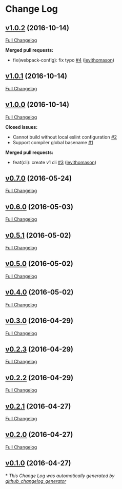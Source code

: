 # Change Log

## [v1.0.2](https://github.com/TechnologyAdvice/genesis/tree/v1.0.2) (2016-10-14)
[Full Changelog](https://github.com/TechnologyAdvice/genesis/compare/v1.0.1...v1.0.2)

**Merged pull requests:**

- fix\(webpack-config\): fix typo [\#4](https://github.com/TechnologyAdvice/genesis/pull/4) ([levithomason](https://github.com/levithomason))

## [v1.0.1](https://github.com/TechnologyAdvice/genesis/tree/v1.0.1) (2016-10-14)
[Full Changelog](https://github.com/TechnologyAdvice/genesis/compare/v1.0.0...v1.0.1)

## [v1.0.0](https://github.com/TechnologyAdvice/genesis/tree/v1.0.0) (2016-10-14)
[Full Changelog](https://github.com/TechnologyAdvice/genesis/compare/v0.7.0...v1.0.0)

**Closed issues:**

- Cannot build without local eslint configuration [\#2](https://github.com/TechnologyAdvice/genesis/issues/2)
- Support compiler global basename [\#1](https://github.com/TechnologyAdvice/genesis/issues/1)

**Merged pull requests:**

- feat\(cli\): create v1 cli [\#3](https://github.com/TechnologyAdvice/genesis/pull/3) ([levithomason](https://github.com/levithomason))

## [v0.7.0](https://github.com/TechnologyAdvice/genesis/tree/v0.7.0) (2016-05-24)
[Full Changelog](https://github.com/TechnologyAdvice/genesis/compare/v0.6.0...v0.7.0)

## [v0.6.0](https://github.com/TechnologyAdvice/genesis/tree/v0.6.0) (2016-05-03)
[Full Changelog](https://github.com/TechnologyAdvice/genesis/compare/v0.5.1...v0.6.0)

## [v0.5.1](https://github.com/TechnologyAdvice/genesis/tree/v0.5.1) (2016-05-02)
[Full Changelog](https://github.com/TechnologyAdvice/genesis/compare/v0.5.0...v0.5.1)

## [v0.5.0](https://github.com/TechnologyAdvice/genesis/tree/v0.5.0) (2016-05-02)
[Full Changelog](https://github.com/TechnologyAdvice/genesis/compare/v0.4.0...v0.5.0)

## [v0.4.0](https://github.com/TechnologyAdvice/genesis/tree/v0.4.0) (2016-05-02)
[Full Changelog](https://github.com/TechnologyAdvice/genesis/compare/v0.3.0...v0.4.0)

## [v0.3.0](https://github.com/TechnologyAdvice/genesis/tree/v0.3.0) (2016-04-29)
[Full Changelog](https://github.com/TechnologyAdvice/genesis/compare/v0.2.3...v0.3.0)

## [v0.2.3](https://github.com/TechnologyAdvice/genesis/tree/v0.2.3) (2016-04-29)
[Full Changelog](https://github.com/TechnologyAdvice/genesis/compare/v0.2.2...v0.2.3)

## [v0.2.2](https://github.com/TechnologyAdvice/genesis/tree/v0.2.2) (2016-04-29)
[Full Changelog](https://github.com/TechnologyAdvice/genesis/compare/v0.2.1...v0.2.2)

## [v0.2.1](https://github.com/TechnologyAdvice/genesis/tree/v0.2.1) (2016-04-27)
[Full Changelog](https://github.com/TechnologyAdvice/genesis/compare/v0.2.0...v0.2.1)

## [v0.2.0](https://github.com/TechnologyAdvice/genesis/tree/v0.2.0) (2016-04-27)
[Full Changelog](https://github.com/TechnologyAdvice/genesis/compare/v0.1.0...v0.2.0)

## [v0.1.0](https://github.com/TechnologyAdvice/genesis/tree/v0.1.0) (2016-04-27)


\* *This Change Log was automatically generated by [github_changelog_generator](https://github.com/skywinder/Github-Changelog-Generator)*